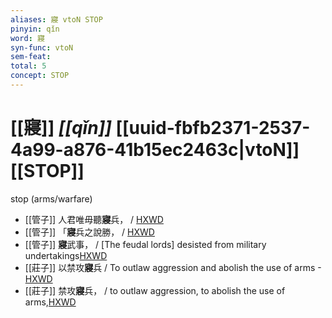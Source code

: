 ```yaml
---
aliases: 寢 vtoN STOP
pinyin: qǐn
word: 寢
syn-func: vtoN
sem-feat: 
total: 5
concept: STOP 
---
```

# [[寢]] *[[qǐn]]*  [[uuid-fbfb2371-2537-4a99-a876-41b15ec2463c|vtoN]] [[STOP]]
stop (arms/warfare)
 - [[管子]] 人君唯毋聽**寢**兵， / [HXWD](https://hxwd.org/textview.html?location=KR3c0001_tls_001-328a.3)
 - [[管子]] 「**寢**兵之說勝， / [HXWD](https://hxwd.org/textview.html?location=KR3c0001_tls_001-329a.8)
 - [[管子]] **寢**武事， / [The feudal lords] desisted from military undertakings[HXWD](https://hxwd.org/textview.html?location=KR3c0001_tls_008-132a.4)
 - [[莊子]] 以禁攻**寢**兵 / To outlaw aggression and abolish the use of arms -[HXWD](https://hxwd.org/textview.html?location=KR5c0126_tls_033-10a.18)
 - [[莊子]] 禁攻**寢**兵， / to outlaw aggression, to abolish the use of arms,[HXWD](https://hxwd.org/textview.html?location=KR5c0126_tls_033-9a.24)